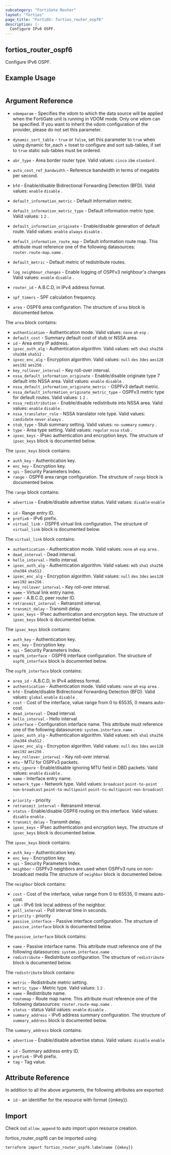 ```yaml
---
subcategory: "FortiGate Router"
layout: "fortios"
page_title: "FortiOS: fortios_router_ospf6"
description: |-
  Configure IPv6 OSPF.
---
```


## fortios_router_ospf6
Configure IPv6 OSPF.

## Example Usage

```hcl

```

## Argument Reference
* `vdomparam` - Specifies the vdom to which the data source will be applied when the FortiGate unit is running in VDOM mode. Only one vdom can be specified. If you want to inherit the vdom configuration of the provider, please do not set this parameter.
* `dynamic_sort_table` - `true` or `false`, set this parameter to `true` when using dynamic for_each + toset to configure and sort sub-tables, if set to `true` static sub-tables must be ordered.

* `abr_type` - Area border router type. Valid values: `cisco` `ibm` `standard` .
* `auto_cost_ref_bandwidth` - Reference bandwidth in terms of megabits per second.
* `bfd` - Enable/disable Bidirectional Forwarding Detection (BFD). Valid values: `enable` `disable` .
* `default_information_metric` - Default information metric.
* `default_information_metric_type` - Default information metric type. Valid values: `1` `2` .
* `default_information_originate` - Enable/disable generation of default route. Valid values: `enable` `always` `disable` .
* `default_information_route_map` - Default information route map. This attribute must reference one of the following datasources: `router.route-map.name` .
* `default_metric` - Default metric of redistribute routes.
* `log_neighbour_changes` - Enable logging of OSPFv3 neighbour's changes Valid values: `enable` `disable` .
* `router_id` - A.B.C.D, in IPv4 address format.
* `spf_timers` - SPF calculation frequency.
* `area` - OSPF6 area configuration. The structure of `area` block is documented below.

The `area` block contains:

* `authentication` - Authentication mode. Valid values: `none` `ah` `esp` .
* `default_cost` - Summary default cost of stub or NSSA area.
* `id` - Area entry IP address.
* `ipsec_auth_alg` - Authentication algorithm. Valid values: `md5` `sha1` `sha256` `sha384` `sha512` .
* `ipsec_enc_alg` - Encryption algorithm. Valid values: `null` `des` `3des` `aes128` `aes192` `aes256` .
* `key_rollover_interval` - Key roll-over interval.
* `nssa_default_information_originate` - Enable/disable originate type 7 default into NSSA area. Valid values: `enable` `disable` .
* `nssa_default_information_originate_metric` - OSPFv3 default metric.
* `nssa_default_information_originate_metric_type` - OSPFv3 metric type for default routes. Valid values: `1` `2` .
* `nssa_redistribution` - Enable/disable redistribute into NSSA area. Valid values: `enable` `disable` .
* `nssa_translator_role` - NSSA translator role type. Valid values: `candidate` `never` `always` .
* `stub_type` - Stub summary setting. Valid values: `no-summary` `summary` .
* `type` - Area type setting. Valid values: `regular` `nssa` `stub` .
* `ipsec_keys` - IPsec authentication and encryption keys. The structure of `ipsec_keys` block is documented below.

The `ipsec_keys` block contains:

* `auth_key` - Authentication key.
* `enc_key` - Encryption key.
* `spi` - Security Parameters Index.
* `range` - OSPF6 area range configuration. The structure of `range` block is documented below.

The `range` block contains:

* `advertise` - Enable/disable advertise status. Valid values: `disable` `enable` .
* `id` - Range entry ID.
* `prefix6` - IPv6 prefix.
* `virtual_link` - OSPF6 virtual link configuration. The structure of `virtual_link` block is documented below.

The `virtual_link` block contains:

* `authentication` - Authentication mode. Valid values: `none` `ah` `esp` `area` .
* `dead_interval` - Dead interval.
* `hello_interval` - Hello interval.
* `ipsec_auth_alg` - Authentication algorithm. Valid values: `md5` `sha1` `sha256` `sha384` `sha512` .
* `ipsec_enc_alg` - Encryption algorithm. Valid values: `null` `des` `3des` `aes128` `aes192` `aes256` .
* `key_rollover_interval` - Key roll-over interval.
* `name` - Virtual link entry name.
* `peer` - A.B.C.D, peer router ID.
* `retransmit_interval` - Retransmit interval.
* `transmit_delay` - Transmit delay.
* `ipsec_keys` - IPsec authentication and encryption keys. The structure of `ipsec_keys` block is documented below.

The `ipsec_keys` block contains:

* `auth_key` - Authentication key.
* `enc_key` - Encryption key.
* `spi` - Security Parameters Index.
* `ospf6_interface` - OSPF6 interface configuration. The structure of `ospf6_interface` block is documented below.

The `ospf6_interface` block contains:

* `area_id` - A.B.C.D, in IPv4 address format.
* `authentication` - Authentication mode. Valid values: `none` `ah` `esp` `area` .
* `bfd` - Enable/disable Bidirectional Forwarding Detection (BFD). Valid values: `global` `enable` `disable` .
* `cost` - Cost of the interface, value range from 0 to 65535, 0 means auto-cost.
* `dead_interval` - Dead interval.
* `hello_interval` - Hello interval.
* `interface` - Configuration interface name. This attribute must reference one of the following datasources: `system.interface.name` .
* `ipsec_auth_alg` - Authentication algorithm. Valid values: `md5` `sha1` `sha256` `sha384` `sha512` .
* `ipsec_enc_alg` - Encryption algorithm. Valid values: `null` `des` `3des` `aes128` `aes192` `aes256` .
* `key_rollover_interval` - Key roll-over interval.
* `mtu` - MTU for OSPFv3 packets.
* `mtu_ignore` - Enable/disable ignoring MTU field in DBD packets. Valid values: `enable` `disable` .
* `name` - Interface entry name.
* `network_type` - Network type. Valid values: `broadcast` `point-to-point` `non-broadcast` `point-to-multipoint` `point-to-multipoint-non-broadcast` .
* `priority` - priority
* `retransmit_interval` - Retransmit interval.
* `status` - Enable/disable OSPF6 routing on this interface. Valid values: `disable` `enable` .
* `transmit_delay` - Transmit delay.
* `ipsec_keys` - IPsec authentication and encryption keys. The structure of `ipsec_keys` block is documented below.

The `ipsec_keys` block contains:

* `auth_key` - Authentication key.
* `enc_key` - Encryption key.
* `spi` - Security Parameters Index.
* `neighbor` - OSPFv3 neighbors are used when OSPFv3 runs on non-broadcast media The structure of `neighbor` block is documented below.

The `neighbor` block contains:

* `cost` - Cost of the interface, value range from 0 to 65535, 0 means auto-cost.
* `ip6` - IPv6 link local address of the neighbor.
* `poll_interval` - Poll interval time in seconds.
* `priority` - priority
* `passive_interface` - Passive interface configuration. The structure of `passive_interface` block is documented below.

The `passive_interface` block contains:

* `name` - Passive interface name. This attribute must reference one of the following datasources: `system.interface.name` .
* `redistribute` - Redistribute configuration. The structure of `redistribute` block is documented below.

The `redistribute` block contains:

* `metric` - Redistribute metric setting.
* `metric_type` - Metric type. Valid values: `1` `2` .
* `name` - Redistribute name.
* `routemap` - Route map name. This attribute must reference one of the following datasources: `router.route-map.name` .
* `status` - status Valid values: `enable` `disable` .
* `summary_address` - IPv6 address summary configuration. The structure of `summary_address` block is documented below.

The `summary_address` block contains:

* `advertise` - Enable/disable advertise status. Valid values: `disable` `enable` .
* `id` - Summary address entry ID.
* `prefix6` - IPv6 prefix.
* `tag` - Tag value.

## Attribute Reference

In addition to all the above arguments, the following attributes are exported:
* `id` - an identifier for the resource with format {{mkey}}.

## Import

Check out `allow_append` to auto import upon resource creation.

fortios_router_ospf6 can be imported using:
```sh
terraform import fortios_router_ospf6.labelname {{mkey}}
```
